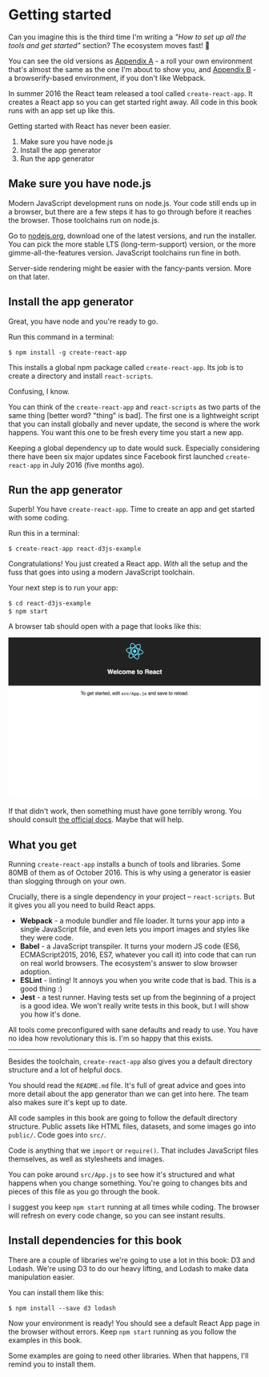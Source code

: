 # Getting started

Can you imagine this is the third time I'm writing a *"How to set up all the tools and get started"* section? The ecosystem moves fast! 😬

You can see the old versions as [Appendix A](#appendixA) - a roll your own environment that's almost the same as the one I'm about to show you, and [Appendix B](#appendixB) - a browserify-based environment, if you don't like Webpack.

In summer 2016 the React team released a tool called `create-react-app`. It creates a React app so you can get started right away. All code in this book runs with an app set up like this.

Getting started with React has never been easier.

1. Make sure you have node.js
2. Install the app generator
3. Run the app generator

## Make sure you have node.js

Modern JavaScript development runs on node.js. Your code still ends up in a browser, but there are a few steps it has to go through before it reaches the browser. Those toolchains run on node.js.

Go to [nodejs.org](https://nodejs.org/en/), download one of the latest versions, and run the installer. You can pick the more stable LTS (long-term-support) version, or the more gimme-all-the-features version. JavaScript toolchains run fine in both.

Server-side rendering might be easier with the fancy-pants version. More on that later.

## Install the app generator

Great, you have node and you're ready to go.

Run this command in a terminal:

```
$ npm install -g create-react-app
```

This installs a global npm package called `create-react-app`. Its job is to create a directory and install `react-scripts`.

Confusing, I know.

You can think of the `create-react-app` and `react-scripts` as two parts of the same thing [better word? "thing" is bad]. The first one is a lightweight script that you can install globally and never update, the second is where the work happens. You want this one to be fresh every time you start a new app.

Keeping a global dependency up to date would suck. Especially considering there have been six major updates since Facebook first launched `create-react-app` in July 2016 (five months ago).

## Run the app generator

Superb! You have `create-react-app`. Time to create an app and get started with some coding.

Run this in a terminal:

```
$ create-react-app react-d3js-example
```

Congratulations! You just created a React app. *With* all the setup and the fuss that goes into using a modern JavaScript toolchain.

Your next step is to run your app:

```
$ cd react-d3js-example
$ npm start
```

A browser tab should open with a page that looks like this:

![Initial React app](images/es6v2/initial-app.png)

If that didn't work, then something must have gone terribly wrong. You should consult [the official docs](https://github.com/facebookincubator/create-react-app). Maybe that will help.

## What you get

Running `create-react-app` installs a bunch of tools and libraries. Some 80MB of them as of October 2016. This is why using a generator is easier than slogging through on your own.

Crucially, there is a single dependency in your project – `react-scripts`. But it gives you all you need to build React apps.

* **Webpack** - a module bundler and file loader. It turns your app into a single JavaScript file, and even lets you import images and styles like they were code.
* **Babel** - a JavaScript transpiler. It turns your modern JS code (ES6, ECMAScript2015, 2016, ES7, whatever you call it) into code that can run on real world browsers. The ecosystem's answer to slow browser adoption.
* **ESLint** - linting! It annoys you when you write code that is bad. This is a good thing :)
* **Jest** - a test runner. Having tests set up from the beginning of a project is a good idea. We won't really write tests in this book, but I will show you how it's done.

All tools come preconfigured with sane defaults and ready to use. You have no idea how revolutionary this is. I'm so happy that this exists.

---

Besides the toolchain, `create-react-app` also gives you a default directory structure and a lot of helpful docs.

You should read the `README.md` file. It's full of great advice and goes into more detail about the app generator than we can get into here. The team also makes sure it's kept up to date.

All code samples in this book are going to follow the default directory structure. Public assets like HTML files, datasets, and some images go into `public/`. Code goes into `src/`.

Code is anything that we `import` or `require()`. That includes JavaScript files themselves, as well as stylesheets and images.

You can poke around `src/App.js` to see how it's structured and what happens when you change something. You're going to changes bits and pieces of this file as you go through the book.

I suggest you keep `npm start` running at all times while coding. The browser will refresh on every code change, so you can see instant results.

## Install dependencies for this book

There are a couple of libraries we're going to use a lot in this book: D3 and Lodash. We're using D3 to do our heavy lifting, and Lodash to make data manipulation easier.

You can install them like this:

```
$ npm install --save d3 lodash
```

Now your environment is ready! You should see a default React App page in the browser without errors. Keep `npm start` running as you follow the examples in this book.

Some examples are going to need other libraries. When that happens, I'll remind you to install them.